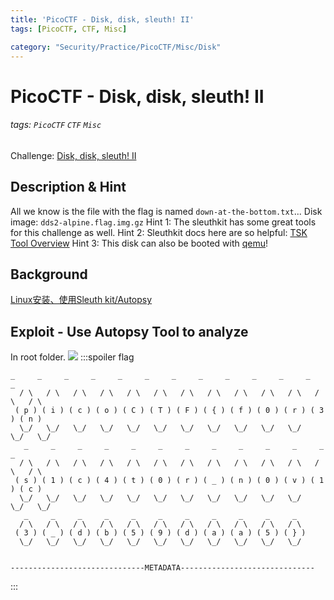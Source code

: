 ```yaml
---
title: 'PicoCTF - Disk, disk, sleuth! II'
tags: [PicoCTF, CTF, Misc]

category: "Security/Practice/PicoCTF/Misc/Disk"
---
```


# PicoCTF - Disk, disk, sleuth! II
###### tags: `PicoCTF` `CTF` `Misc`
Challenge: [Disk, disk, sleuth! II](https://play.picoctf.org/practice/challenge/137?category=4&page=2)

## Description & Hint
All we know is the file with the flag is named `down-at-the-bottom.txt`... Disk image: `dds2-alpine.flag.img.gz`
Hint 1: The sleuthkit has some great tools for this challenge as well.
Hint 2: Sleuthkit docs here are so helpful: [TSK Tool Overview](http://wiki.sleuthkit.org/index.php?title=TSK_Tool_Overview)
Hint 3: This disk can also be booted with [qemu](https://idobest.pixnet.net/blog/post/22040213)!
## Background
[Linux安装、使用Sleuth kit/Autopsy](https://blog.csdn.net/wxh0000mm/article/details/99447206)

## Exploit - Use Autopsy Tool to analyze
In root folder.
![](https://i.imgur.com/3Vvbk2R.png)
:::spoiler flag
```
_     _     _     _     _     _     _     _     _     _     _     _     _  
  / \   / \   / \   / \   / \   / \   / \   / \   / \   / \   / \   / \   / \ 
 ( p ) ( i ) ( c ) ( o ) ( C ) ( T ) ( F ) ( { ) ( f ) ( 0 ) ( r ) ( 3 ) ( n )
  \_/   \_/   \_/   \_/   \_/   \_/   \_/   \_/   \_/   \_/   \_/   \_/   \_/ 
   _     _     _     _     _     _     _     _     _     _     _     _     _  
  / \   / \   / \   / \   / \   / \   / \   / \   / \   / \   / \   / \   / \ 
 ( s ) ( 1 ) ( c ) ( 4 ) ( t ) ( 0 ) ( r ) ( _ ) ( n ) ( 0 ) ( v ) ( 1 ) ( c )
  \_/   \_/   \_/   \_/   \_/   \_/   \_/   \_/   \_/   \_/   \_/   \_/   \_/ 
   _     _     _     _     _     _     _     _     _     _     _  
  / \   / \   / \   / \   / \   / \   / \   / \   / \   / \   / \ 
 ( 3 ) ( _ ) ( d ) ( b ) ( 5 ) ( 9 ) ( d ) ( a ) ( a ) ( 5 ) ( } )
  \_/   \_/   \_/   \_/   \_/   \_/   \_/   \_/   \_/   \_/   \_/ 


------------------------------METADATA------------------------------
```
:::
